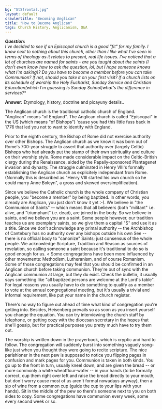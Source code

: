 ```yaml
---
bg: "StSfrontal.jpg"
layout: default
crawlertitle: "Becoming Anglican"
title: "How to Become Anglican"
tags: Church History, Anglicanism, Q&A
---
```


***Question:**  
I've decided to
see if an Episcopal church is a good &quot;fit&quot; for my family. 
I know next to nothing about this church, other than I like what I've
seen in terms of theology as it relates to present, real life issues.
I've noticed that a lot of churches are named for saints - are you
taught about the saints (I don't even know how to ask the question,
lol, but I hope someone knows what I'm asking)? Do you have to become
a member before you can take Communion? If not, should you take it on
your first visit? If a church lists on its schedule of worship the
Holy Eucharist, Sunday Service and Christian Education(which I'm
guessing is Sunday School)what's the difference in services?**

**Answer:**
Etymology, history, doctrine and picayuny details..

The Anglican church is the traditional catholic church of England.
&quot;Anglican&quot; means &quot;of England&quot;. The Anglican
church is called &quot;Episcopal&quot; in the US (which means &quot;of
Bishops&quot;) 'cause you had this little fuss back in 1776 that led
you not to want to identify with England. 

Prior to the eighth century, the Bishop of Rome did not exercise
authority over other Bishops. The Anglican church as we know it was
born out of Rome's 700-year struggle to assert that authority over
(largely Celtic) Bishops who had already put the stamp of their own
spirituality and culture on their worship style. Rome made
considerable impact on the Celtic-British clergy during the
Renaissance, aided by the Papally-sponsored Plantagenet invasion and
dynasty. The struggle culminated in Henry VIII's formally
establishing the Anglican church as explicitely independant from
Rome. (Normally this is described as &quot;Henry VIII started his own
church so he could marry Anne Boleyn&quot;, a gross and skewed
oversimplification). 

Since we believe the Catholic church is the whole company of
Christian people, you &quot;become a member&quot; by being baptized.
In other words, you already are Anglican, you just don't know it yet
:-). We believe in &quot;the Communion of Saints&quot; -- which means
that all believers (both &quot;militant&quot; i.e. alive, and
&quot;triumphant&quot; i.e. dead), are joined in the body. So we
believe in saints, and we believe you are a saint. Some people
however, our tradition teaches us are exemplary saints, so we give
them a capital &quot;S&quot; and use it as a title. Since we don't
acknowledge any primal authority -- the Archbishop of Cantebury has
no authority over any bishops outside his own See -- there is no
official body to &quot;canonize&quot; Saints; just consensus of the
whole people. We acknowledge Scripture, Tradition and Reason as
sources of revelation, so calling someone a saint because it's
traditional to do so is good enough for us. 
<
Some congregations have been more influenced by other movements:
Methodism, Lutheranism, and of course Romanism. Some of those
congregations may feel that you should be confirmed in an Anglican
church before taking communion. They're out of sync with the Anglican
communion at large, but they do exist. Check the bulletin, it usually
says something like &quot;all baptized persons are welcome at the
Lord's table&quot;. For legal reasons you usually have to do
something to qualify as a member to vote at the annual congregational
meeting, but it's usually a trivial and informal requirement, like
put your name in the church register. 

There's no way to figure out ahead of time what kind of
congregation you're getting into. Besides, Heisenberg prevails so as
soon as you insert yourself you change the equation. You can try
interviewing the church staff by telephone, or getting cozy with the
diocesan secretary in the hopes that she'll gossip, but for practical
purposes you pretty much have to try them out. 

The worship is written down in the prayerbook, which is cryptic
and hard to follow. The congregation will suddenly burst into
something vaguely song-like just when you thought they were going to
recite scripture. The nice parishioner in the next pew is supposed to
notice you flipping pages in confusion and mark pages for you.
Communion is taken in both kinds. You go up to the front in turn,
usually kneel down, and are given the bread -- or more commonly a
white wheatflour-wafer -- in your hands (to be formally correct, cup
them right over left and raise the bread directly to your mouth, but
don't worry cause most of us aren't formal nowadays anyway), then a
sip of wine from a common cup (guide the cup to your lips with your
hands). Sit in the middle of the pew so there's someone next to you
on both sides to copy. Some congregations have communion every week,
some every second week or so. 
